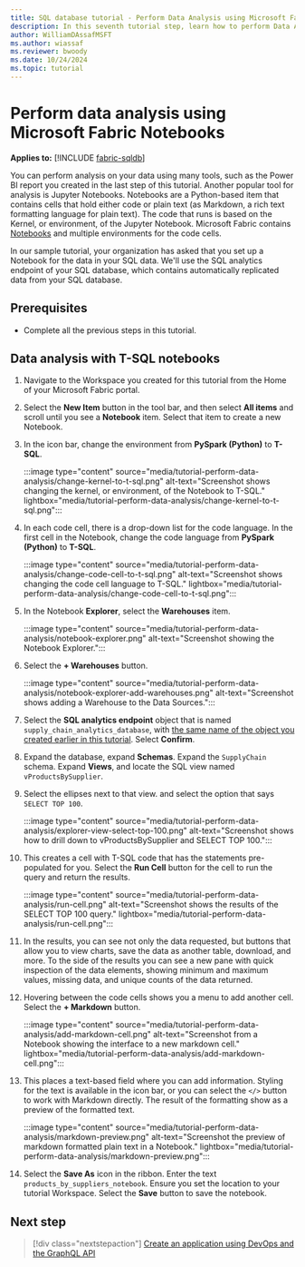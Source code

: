 ```yaml
---
title: SQL database tutorial - Perform Data Analysis using Microsoft Fabric Notebooks
description: In this seventh tutorial step, learn how to perform Data Analysis using Microsoft Fabric Notebooks.
author: WilliamDAssafMSFT
ms.author: wiassaf
ms.reviewer: bwoody
ms.date: 10/24/2024
ms.topic: tutorial
---
```

# Perform data analysis using Microsoft Fabric Notebooks

**Applies to:** [!INCLUDE [fabric-sqldb](../includes/applies-to-version/fabric-sqldb.md)]

You can perform analysis on your data using many tools, such as the Power BI report you created in the last step of this tutorial. Another popular tool for analysis is Jupyter Notebooks. Notebooks are a Python-based item that contains cells that hold either code or plain text (as Markdown, a rich text formatting language for plain text). The code that runs is based on the Kernel, or environment, of the Jupyter Notebook. Microsoft Fabric contains [Notebooks](../../data-engineering/author-execute-notebook.md) and multiple environments for the code cells.

In our sample tutorial, your organization has asked that you set up a Notebook for the data in your SQL data. We'll use the SQL analytics endpoint of your SQL database, which contains automatically replicated data from your SQL database.

## Prerequisites

- Complete all the previous steps in this tutorial.

## Data analysis with T-SQL notebooks

1. Navigate to the Workspace you created for this tutorial from the Home of your Microsoft Fabric portal.
1. Select the **New Item** button in the tool bar, and then select **All items** and scroll until you see a **Notebook** item. Select that item to create a new Notebook.
1. In the icon bar, change the environment from **PySpark (Python)** to **T-SQL**.

    :::image type="content" source="media/tutorial-perform-data-analysis/change-kernel-to-t-sql.png" alt-text="Screenshot shows changing the kernel, or environment, of the Notebook to T-SQL." lightbox="media/tutorial-perform-data-analysis/change-kernel-to-t-sql.png":::

1. In each code cell, there is a drop-down list for the code language. In the first cell in the Notebook, change the code language from **PySpark (Python)** to **T-SQL**.

    :::image type="content" source="media/tutorial-perform-data-analysis/change-code-cell-to-t-sql.png" alt-text="Screenshot shows changing the code cell language to T-SQL." lightbox="media/tutorial-perform-data-analysis/change-code-cell-to-t-sql.png":::

1. In the Notebook **Explorer**, select the **Warehouses** item.

    :::image type="content" source="media/tutorial-perform-data-analysis/notebook-explorer.png" alt-text="Screenshot showing the Notebook Explorer.":::

1. Select the **+ Warehouses** button.

    :::image type="content" source="media/tutorial-perform-data-analysis/notebook-explorer-add-warehouses.png" alt-text="Screenshot shows adding a Warehouse to the Data Sources.":::

1. Select the **SQL analytics endpoint** object that is named `supply_chain_analytics_database`, with [the same name of the object you created earlier in this tutorial](tutorial-create-database.md). Select **Confirm**.
1. Expand the database, expand **Schemas**. Expand the `SupplyChain` schema. Expand **Views**, and locate the SQL view named `vProductsBySupplier`. 
1. Select the ellipses next to that view. and select the option that says `SELECT TOP 100`.

    :::image type="content" source="media/tutorial-perform-data-analysis/explorer-view-select-top-100.png" alt-text="Screenshot shows how to drill down to vProductsBySupplier and SELECT TOP 100.":::

1. This creates a cell with T-SQL code that has the statements pre-populated for you. Select the **Run Cell** button for the cell to run the query and return the results.

    :::image type="content" source="media/tutorial-perform-data-analysis/run-cell.png" alt-text="Screenshot shows the results of the SELECT TOP 100 query." lightbox="media/tutorial-perform-data-analysis/run-cell.png":::

1. In the results, you can see not only the data requested, but buttons that allow you to view charts, save the data as another table, download, and more. To the side of the results you can see a new pane with quick inspection of the data elements, showing minimum and maximum values, missing data, and unique counts of the data returned.

1. Hovering between the code cells shows you a menu to add another cell. Select the **+ Markdown** button.

    :::image type="content" source="media/tutorial-perform-data-analysis/add-markdown-cell.png" alt-text="Screenshot from a Notebook showing the interface to a new markdown cell." lightbox="media/tutorial-perform-data-analysis/add-markdown-cell.png":::

1. This places a text-based field where you can add information. Styling for the text is available in the icon bar, or you can select the `</>` button to work with Markdown directly. The result of the formatting show as a preview of the formatted text.

    :::image type="content" source="media/tutorial-perform-data-analysis/markdown-preview.png" alt-text="Screenshot the preview of markdown formatted plain text in a Notebook." lightbox="media/tutorial-perform-data-analysis/markdown-preview.png":::

1. Select the **Save As** icon in the ribbon. Enter the text `products_by_suppliers_notebook`. Ensure you set the location to your tutorial Workspace. Select the **Save** button to save the notebook.

## Next step

> [!div class="nextstepaction"]
> [Create an application using DevOps and the GraphQL API](tutorial-create-application.md)
